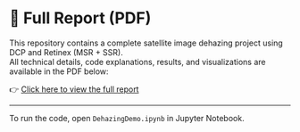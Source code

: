 # 📄 Full Report (PDF)

This repository contains a complete satellite image dehazing project using DCP and Retinex (MSR + SSR).  
All technical details, code explanations, results, and visualizations are available in the PDF below:

👉 [Click here to view the full report](satellite_dehazing_Project.pdf)

---

To run the code, open `DehazingDemo.ipynb` in Jupyter Notebook.
